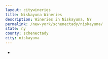 ```yaml
---
layout: citywineries
title: Niskayuna Wineries
description: Wineries in Niskayuna, NY
permalink: /new-york/schenectady/niskayuna/
state: ny
county: schenectady
city: niskayuna
---
```

-
